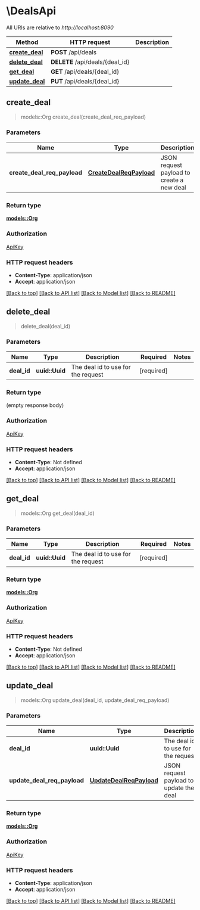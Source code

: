 # \DealsApi

All URIs are relative to *http://localhost:8090*

Method | HTTP request | Description
------------- | ------------- | -------------
[**create_deal**](DealsApi.md#create_deal) | **POST** /api/deals | 
[**delete_deal**](DealsApi.md#delete_deal) | **DELETE** /api/deals/{deal_id} | 
[**get_deal**](DealsApi.md#get_deal) | **GET** /api/deals/{deal_id} | 
[**update_deal**](DealsApi.md#update_deal) | **PUT** /api/deals/{deal_id} | 



## create_deal

> models::Org create_deal(create_deal_req_payload)


### Parameters


Name | Type | Description  | Required | Notes
------------- | ------------- | ------------- | ------------- | -------------
**create_deal_req_payload** | [**CreateDealReqPayload**](CreateDealReqPayload.md) | JSON request payload to create a new deal | [required] |

### Return type

[**models::Org**](Org.md)

### Authorization

[ApiKey](../README.md#ApiKey)

### HTTP request headers

- **Content-Type**: application/json
- **Accept**: application/json

[[Back to top]](#) [[Back to API list]](../README.md#documentation-for-api-endpoints) [[Back to Model list]](../README.md#documentation-for-models) [[Back to README]](../README.md)


## delete_deal

> delete_deal(deal_id)


### Parameters


Name | Type | Description  | Required | Notes
------------- | ------------- | ------------- | ------------- | -------------
**deal_id** | **uuid::Uuid** | The deal id to use for the request | [required] |

### Return type

 (empty response body)

### Authorization

[ApiKey](../README.md#ApiKey)

### HTTP request headers

- **Content-Type**: Not defined
- **Accept**: application/json

[[Back to top]](#) [[Back to API list]](../README.md#documentation-for-api-endpoints) [[Back to Model list]](../README.md#documentation-for-models) [[Back to README]](../README.md)


## get_deal

> models::Org get_deal(deal_id)


### Parameters


Name | Type | Description  | Required | Notes
------------- | ------------- | ------------- | ------------- | -------------
**deal_id** | **uuid::Uuid** | The deal id to use for the request | [required] |

### Return type

[**models::Org**](Org.md)

### Authorization

[ApiKey](../README.md#ApiKey)

### HTTP request headers

- **Content-Type**: Not defined
- **Accept**: application/json

[[Back to top]](#) [[Back to API list]](../README.md#documentation-for-api-endpoints) [[Back to Model list]](../README.md#documentation-for-models) [[Back to README]](../README.md)


## update_deal

> models::Org update_deal(deal_id, update_deal_req_payload)


### Parameters


Name | Type | Description  | Required | Notes
------------- | ------------- | ------------- | ------------- | -------------
**deal_id** | **uuid::Uuid** | The deal id to use for the request | [required] |
**update_deal_req_payload** | [**UpdateDealReqPayload**](UpdateDealReqPayload.md) | JSON request payload to update the deal | [required] |

### Return type

[**models::Org**](Org.md)

### Authorization

[ApiKey](../README.md#ApiKey)

### HTTP request headers

- **Content-Type**: application/json
- **Accept**: application/json

[[Back to top]](#) [[Back to API list]](../README.md#documentation-for-api-endpoints) [[Back to Model list]](../README.md#documentation-for-models) [[Back to README]](../README.md)

